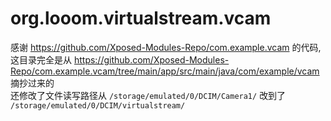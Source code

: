 # org.looom.virtualstream.vcam
感谢 https://github.com/Xposed-Modules-Repo/com.example.vcam 的代码,  
这目录完全是从 https://github.com/Xposed-Modules-Repo/com.example.vcam/tree/main/app/src/main/java/com/example/vcam 摘抄过来的  
还修改了文件读写路径从 `/storage/emulated/0/DCIM/Camera1/` 改到了 `/storage/emulated/0/DCIM/virtualstream/`  

